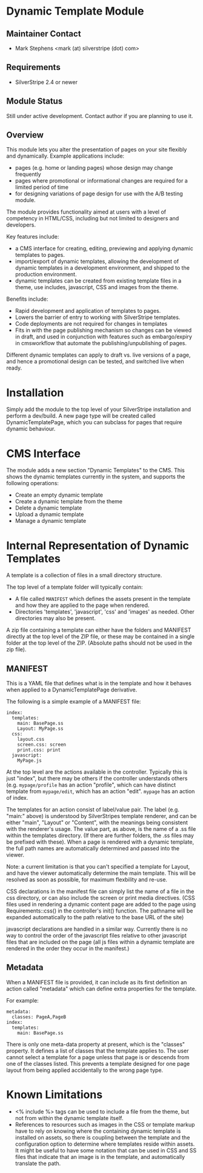 # Dynamic Template Module

## Maintainer Contact

* Mark Stephens
  <mark (at) silverstripe (dot) com>

## Requirements

* SilverStripe 2.4 or newer

## Module Status

Still under active development. Contact author if you are planning to use it.

## Overview

This module lets you alter the presentation of pages on your site flexibly
and dynamically. Example applications include:

* pages (e.g. home or landing pages) whose design may change frequently
* pages where promotional or informational changes are required for a limited
  period of time
* for designing variations of page design for use with the A/B testing module.

The module provides functionality aimed at users with a level of competency
in HTML/CSS, including but not limited to designers and developers.

Key features include:

* a CMS interface for creating, editing, previewing and applying dynamic
  templates to pages.
* import/export of dynamic templates, allowing the development of dynamic
  templates in a development environment, and shipped to the production
  environment.
* dynamic templates can be created from existing template files in a theme,
  use includes, javascript, CSS and images from the theme.

Benefits include:

* Rapid development and application of templates to pages.
* Lowers the barrier of entry to working with SilverStripe templates.
* Code deployments are not required for changes in templates
* Fits in with the page publishing mechanism so changes can be viewed in draft,
  and used in conjunction with features such as embargo/expiry in cmsworkflow
  that automate the publishing/unpublishing of pages.

Different dynamic templates can apply to draft vs. live versions of a page,
and hence a promotional design can be tested, and switched live when ready.

# Installation

Simply add the module to the top level of your SilverStripe installation and
perform a dev/build. A new page type will be created called DynamicTemplatePage,
which you can subclass for pages that require dynamic behaviour.

# CMS Interface

The module adds a new section "Dynamic Templates" to the CMS. This shows the dynamic
templates currently in the system, and supports the following operations:

* Create an empty dynamic template
* Create a dynamic template from the theme
* Delete a dynamic template
* Upload a dynamic template
* Manage a dynamic template

# Internal Representation of Dynamic Templates

A template is a collection of files in a small directory structure.

The top level of a template folder will typically contain:

* A file called `MANIFEST` which defines the assets present in the template
  and how they are applied to the page when rendered.
* Directories 'templates', 'javascript', 'css' and 'images' as needed. Other
  directories may also be present.

A zip file containing a template can either have the folders and MANIFEST
directly at the top level of the ZIP file, or these may be contained in a
single folder at the top level of the ZIP. (Absolute paths should not be
used in the zip file).

## MANIFEST

This is a YAML file that defines what is in the template and how it behaves
when applied to a DynamicTemplatePage derivative.

The following is a simple example of a MANIFEST file:

	index:
	  templates:
	    main: BasePage.ss
	    Layout: MyPage.ss
	  css:
	    layout.css
	    screen.css: screen
	    print.css: print
	  javascript:
	    MyPage.js


At the top level are the actions available in the controller. Typically
this is just "index", but there may be others if the controller understands
others (e.g. `mypage/profile` has an action "profile", which can have distinct
template from `mypage/edit`, which has an action "edit". `mypage` has an action
of index.

The templates for an action consist of label/value pair. The label (e.g. "main:"
above) is understood by SilverStripes template renderer, and can be either
"main", "Layout" or "Content", with the meanings being consistent with the
renderer's usage. The value part, as above, is the name of a .ss file within
the templates directory. (If there are further folders, the .ss files may
be prefixed with these). When a page is rendered with a dynamic template,
the full path names are automatically determined and passed into the viewer.

Note: a current limitation is that you can't specified a template for Layout,
and have the viewer automatically determine the main template. This will be
resolved as soon as possible, for maximum flexbility and re-use.

CSS declarations in the manifest file can simply list the name of a file in
the css directory, or can also include the screen or print media directives.
(CSS files used in rendering a dynamic content page are added to the page
using Requirements::css() in the controller's init() function. The pathname
will be expanded automatically to the path relative to the base URL of the
site)

javascript declarations are handled in a similar way. Currently there is no way
to control the order of the javascript files relative to other javascript
files that are included on the page (all js files within a dynamic template
are rendered in the order they occur in the manifest.)

## Metadata

When a MANIFEST file is provided, it can include as its first definition an
action called "metadata" which can define extra properties for the template.

For example:

    metadata:
      classes: PageA,PageB
    index:
      templates:
        main: BasePage.ss

There is only one meta-data property at present, which is the "classes" property. It
defines a list of classes that the template applies to. The user cannot select a
template for a page unless that page is or descends from one of the classes listed.
This prevents a template designed for one page layout from being applied accidentally
to the wrong page type.

# Known Limitations

* <% include %> tags can be used to include a file from the theme,
  but not from within the dynamic template itself.
* References to resources such as images in the CSS or template markup have
  to rely on knowing where the containing dynamic template is installed on
  assets, so there is coupling between the template and the configuration
  option to determine where templates reside within assets. It might be useful
  to have some notation that can be used in CSS and SS files that indicate
  that an image is in the template, and automatically translate the path.
